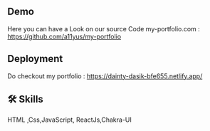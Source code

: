 
## Demo

Here you can have a Look on our source Code my-portfolio.com :
https://github.com/a11yus/my-portfolio

## Deployment
Do checkout my portfolio : https://dainty-dasik-bfe655.netlify.app/


## 🛠 Skills
HTML ,Css,JavaScript, ReactJs,Chakra-UI

